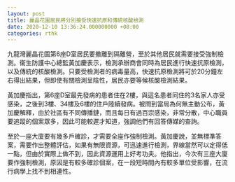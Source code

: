 ```yaml
---
layout: post
title: 麗晶花園居民將分別接受快速抗原和傳統核酸檢測
date: 2020-12-10 13:36:24.000000000 +08:00
categories: rthk
---
```


九龍灣麗晶花園第6座D室居民要撤離到隔離營，至於其他居民就需要接受強制檢測。衞生防護中心總監黃加慶表示，檢測承辦商會同時為居民進行快速抗原檢測，以及傳統的核酸檢測。只要受檢測者的病毒量高，快速抗原檢測將可於20分鐘左右得出結果，但即使有關檢測呈陰性，居民亦要等候核酸檢測結果。

黃加慶指出，第6座D室最先發病的患者住在2樓，與這名患者同住的3名家人亦受感染，之後到3樓、34樓及6樓的住戶陸續發病。被問到當局為何無主動公布，黃加慶解釋，由於社區有不同傳播鏈，而且每日有過百宗感染，非常分散，中心職員要追蹤的個案眾多，因此可能較遲才知道，強調他們有回答傳媒的查詢。

至於一座大廈要有幾多戶確診，才需要全座作強制檢測。黃加慶說，並無標準答案，需要作出整體評估，如果有無限資源，可迅速進行檢測，界線當然可以定得低一點，但由於實際上做不到，因此資源運用上好考功夫。他指出，今次有三座大廈要作強制檢測，原因是有較多確診個案，在一段短時間內有較多單位受影響，在流行病學上找不到相連性。
